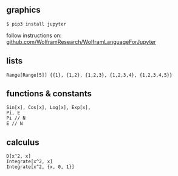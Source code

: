 ## graphics

    $ pip3 install jupyter

follow instructions on:
[github.com/WolframResearch/WolframLanguageForJupyter](github.com/WolframResearch/WolframLanguageForJupyter)

## lists

    Range[Range[5]] {{1}, {1,2}, {1,2,3}, {1,2,3,4}, {1,2,3,4,5}}

## functions & constants

    Sin[x], Cos[x], Log[x], Exp[x],
    Pi, E
    Pi // N
    E // N

## calculus

    D[x^2, x]
    Integrate[x^2, x]
    Integrate[x^2, {x, 0, 1}]
